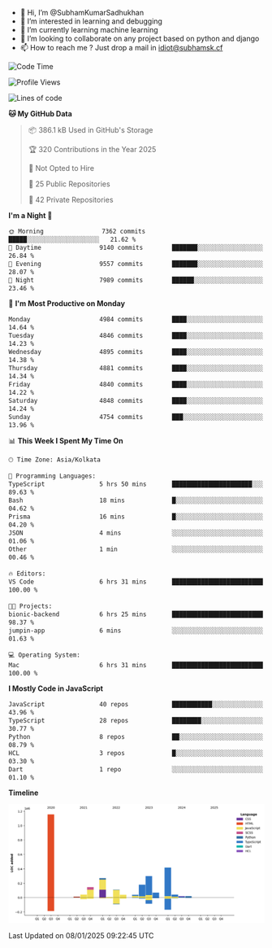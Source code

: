 - 👋 Hi, I’m @SubhamKumarSadhukhan
- 👀 I’m interested in learning and debugging
- 🌱 I’m currently learning machine learning
- 💞️ I’m looking to collaborate on any project based on python and django
- 📫 How to reach me ?
      Just drop a mail in idiot@subhamsk.cf

<!---
SubhamKumarSadhukhan/SubhamKumarSadhukhan is a ✨ special ✨ repository because its `README.md` (this file) appears on your GitHub profile.
You can click the Preview link to take a look at your changes.
--->


<!--START_SECTION:waka-->
![Code Time](http://img.shields.io/badge/Code%20Time-2%2C696%20hrs%2057%20mins-blue)

![Profile Views](http://img.shields.io/badge/Profile%20Views-0-blue)

![Lines of code](https://img.shields.io/badge/From%20Hello%20World%20I%27ve%20Written-2.8%20million%20lines%20of%20code-blue)

**🐱 My GitHub Data** 

> 📦 386.1 kB Used in GitHub's Storage 
 > 
> 🏆 320 Contributions in the Year 2025
 > 
> 🚫 Not Opted to Hire
 > 
> 📜 25 Public Repositories 
 > 
> 🔑 42 Private Repositories 
 > 
**I'm a Night 🦉** 

```text
🌞 Morning                7362 commits        █████░░░░░░░░░░░░░░░░░░░░   21.62 % 
🌆 Daytime                9140 commits        ███████░░░░░░░░░░░░░░░░░░   26.84 % 
🌃 Evening                9557 commits        ███████░░░░░░░░░░░░░░░░░░   28.07 % 
🌙 Night                  7989 commits        ██████░░░░░░░░░░░░░░░░░░░   23.46 % 
```
📅 **I'm Most Productive on Monday** 

```text
Monday                   4984 commits        ████░░░░░░░░░░░░░░░░░░░░░   14.64 % 
Tuesday                  4846 commits        ████░░░░░░░░░░░░░░░░░░░░░   14.23 % 
Wednesday                4895 commits        ████░░░░░░░░░░░░░░░░░░░░░   14.38 % 
Thursday                 4881 commits        ████░░░░░░░░░░░░░░░░░░░░░   14.34 % 
Friday                   4840 commits        ████░░░░░░░░░░░░░░░░░░░░░   14.22 % 
Saturday                 4848 commits        ████░░░░░░░░░░░░░░░░░░░░░   14.24 % 
Sunday                   4754 commits        ███░░░░░░░░░░░░░░░░░░░░░░   13.96 % 
```


📊 **This Week I Spent My Time On** 

```text
🕑︎ Time Zone: Asia/Kolkata

💬 Programming Languages: 
TypeScript               5 hrs 50 mins       ██████████████████████░░░   89.63 % 
Bash                     18 mins             █░░░░░░░░░░░░░░░░░░░░░░░░   04.62 % 
Prisma                   16 mins             █░░░░░░░░░░░░░░░░░░░░░░░░   04.20 % 
JSON                     4 mins              ░░░░░░░░░░░░░░░░░░░░░░░░░   01.06 % 
Other                    1 min               ░░░░░░░░░░░░░░░░░░░░░░░░░   00.46 % 

🔥 Editors: 
VS Code                  6 hrs 31 mins       █████████████████████████   100.00 % 

🐱‍💻 Projects: 
bionic-backend           6 hrs 25 mins       █████████████████████████   98.37 % 
jumpin-app               6 mins              ░░░░░░░░░░░░░░░░░░░░░░░░░   01.63 % 

💻 Operating System: 
Mac                      6 hrs 31 mins       █████████████████████████   100.00 % 
```

**I Mostly Code in JavaScript** 

```text
JavaScript               40 repos            ███████████░░░░░░░░░░░░░░   43.96 % 
TypeScript               28 repos            ████████░░░░░░░░░░░░░░░░░   30.77 % 
Python                   8 repos             ██░░░░░░░░░░░░░░░░░░░░░░░   08.79 % 
HCL                      3 repos             █░░░░░░░░░░░░░░░░░░░░░░░░   03.30 % 
Dart                     1 repo              ░░░░░░░░░░░░░░░░░░░░░░░░░   01.10 % 
```



**Timeline**

![Lines of Code chart](https://raw.githubusercontent.com/SubhamKumarSadhukhan/SubhamKumarSadhukhan/main/assets/bar_graph.png)


 Last Updated on 08/01/2025 09:22:45 UTC
<!--END_SECTION:waka-->
